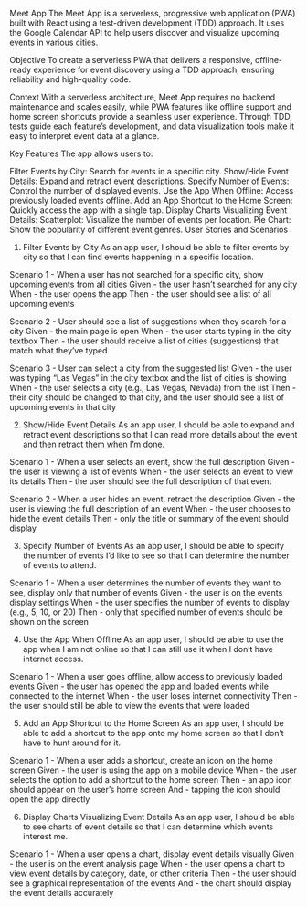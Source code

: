 Meet App
The Meet App is a serverless, progressive web application (PWA) built with React using a test-driven development (TDD) approach. It uses the Google Calendar API to help users discover and visualize upcoming events in various cities.

Objective
To create a serverless PWA that delivers a responsive, offline-ready experience for event discovery using a TDD approach, ensuring reliability and high-quality code.

Context
With a serverless architecture, Meet App requires no backend maintenance and scales easily, while PWA features like offline support and home screen shortcuts provide a seamless user experience. Through TDD, tests guide each feature’s development, and data visualization tools make it easy to interpret event data at a glance.

Key Features
The app allows users to:

Filter Events by City: Search for events in a specific city.
Show/Hide Event Details: Expand and retract event descriptions.
Specify Number of Events: Control the number of displayed events.
Use the App When Offline: Access previously loaded events offline.
Add an App Shortcut to the Home Screen: Quickly access the app with a single tap.
Display Charts Visualizing Event Details:
Scatterplot: Visualize the number of events per location.
Pie Chart: Show the popularity of different event genres.
User Stories and Scenarios

1. Filter Events by City
As an app user, I should be able to filter events by city so that I can find events happening in a specific location.

Scenario 1 - When a user has not searched for a specific city, show upcoming events from all cities
  Given - the user hasn’t searched for any city
  When - the user opens the app
  Then - the user should see a list of all upcoming events

Scenario 2 - User should see a list of suggestions when they search for a city
  Given - the main page is open
  When - the user starts typing in the city textbox
  Then - the user should receive a list of cities (suggestions) that match what they’ve typed

Scenario 3 - User can select a city from the suggested list
  Given - the user was typing “Las Vegas” in the city textbox and the list of cities is showing
  When - the user selects a city (e.g., Las Vegas, Nevada) from the list
  Then - their city should be changed to that city, and the user should see a list of upcoming events in that city

2. Show/Hide Event Details
As an app user, I should be able to expand and retract event descriptions so that I can read more details about the event and then retract them when I’m done.

Scenario 1 - When a user selects an event, show the full description
  Given - the user is viewing a list of events
  When - the user selects an event to view its details
  Then - the user should see the full description of that event

Scenario 2 - When a user hides an event, retract the description
  Given - the user is viewing the full description of an event
  When - the user chooses to hide the event details
  Then - only the title or summary of the event should display

3. Specify Number of Events
As an app user, I should be able to specify the number of events I’d like to see so that I can determine the number of events to attend.

Scenario 1 - When a user determines the number of events they want to see, display only that number of events
  Given - the user is on the events display settings
  When - the user specifies the number of events to display (e.g., 5, 10, or 20)
  Then - only that specified number of events should be shown on the screen

4. Use the App When Offline
As an app user, I should be able to use the app when I am not online so that I can still use it when I don’t have internet access.

Scenario 1 - When a user goes offline, allow access to previously loaded events
  Given - the user has opened the app and loaded events while connected to the internet
  When - the user loses internet connectivity
  Then - the user should still be able to view the events that were loaded

5. Add an App Shortcut to the Home Screen
As an app user, I should be able to add a shortcut to the app onto my home screen so that I don’t have to hunt around for it.

Scenario 1 - When a user adds a shortcut, create an icon on the home screen
  Given - the user is using the app on a mobile device
  When - the user selects the option to add a shortcut to the home screen
  Then - an app icon should appear on the user’s home screen
  And - tapping the icon should open the app directly

6. Display Charts Visualizing Event Details
As an app user, I should be able to see charts of event details so that I can determine which events interest me.

Scenario 1 - When a user opens a chart, display event details visually
  Given - the user is on the event analysis page
  When - the user opens a chart to view event details by category, date, or other criteria
  Then - the user should see a graphical representation of the events
  And - the chart should display the event details accurately